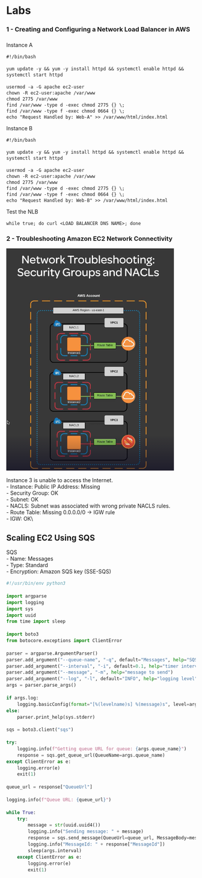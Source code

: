 # Labs

### 1 - Creating and Configuring a Network Load Balancer in AWS&#x20;

###

Instance A

```
#!/bin/bash

yum update -y && yum -y install httpd && systemctl enable httpd && systemctl start httpd

usermod -a -G apache ec2-user 
chown -R ec2-user:apache /var/www
chmod 2775 /var/www
find /var/www -type d -exec chmod 2775 {} \;
find /var/www -type f -exec chmod 0664 {} \;
echo "Request Handled by: Web-A" >> /var/www/html/index.html
```

Instance B

```
#!/bin/bash

yum update -y && yum -y install httpd && systemctl enable httpd && systemctl start httpd

usermod -a -G apache ec2-user 
chown -R ec2-user:apache /var/www
chmod 2775 /var/www
find /var/www -type d -exec chmod 2775 {} \;
find /var/www -type f -exec chmod 0664 {} \;
echo "Request Handled by: Web-B" >> /var/www/html/index.html
```

Test the NLB&#x20;

```
while true; do curl <LOAD BALANCER DNS NAME>; done
```

###

### 2 - Troubleshooting Amazon EC2 Network Connectivity

![](<../../.gitbook/assets/Screen Shot 2022-11-21 at 9.23.54 am.png>)

Instance 3 is unable to access the Internet.\
\- Instance: Public IP Address: Missing \
\- Security Group: OK\
\- Subnet: OK\
\- NACLS: Subnet was associated with wrong private NACLS rules.  \
\- Route Table: Missing 0.0.0.0/0 -> IGW rule \
\- IGW: OK\




## Scaling EC2 Using SQS

SQS\
\- Name: Messages\
\- Type: Standard\
\- Encryption: Amazon SQS key (SSE-SQS)

```python
#!/usr/bin/env python3

import argparse
import logging
import sys
import uuid
from time import sleep

import boto3
from botocore.exceptions import ClientError

parser = argparse.ArgumentParser()
parser.add_argument("--queue-name", "-q", default="Messages", help="SQS queue name")
parser.add_argument("--interval", "-i", default=0.1, help="timer interval", type=float)
parser.add_argument("--message", "-m", help="message to send")
parser.add_argument("--log", "-l", default="INFO", help="logging level")
args = parser.parse_args()

if args.log:
    logging.basicConfig(format="[%(levelname)s] %(message)s", level=args.log)
else:
    parser.print_help(sys.stderr)

sqs = boto3.client("sqs")

try:
    logging.info(f"Getting queue URL for queue: {args.queue_name}")
    response = sqs.get_queue_url(QueueName=args.queue_name)
except ClientError as e:
    logging.error(e)
    exit(1)

queue_url = response["QueueUrl"]

logging.info(f"Queue URL: {queue_url}")

while True:
    try:
        message = str(uuid.uuid4())
        logging.info("Sending message: " + message)
        response = sqs.send_message(QueueUrl=queue_url, MessageBody=message)
        logging.info("MessageId: " + response["MessageId"])
        sleep(args.interval)
    except ClientError as e:
        logging.error(e)
        exit(1)
```



